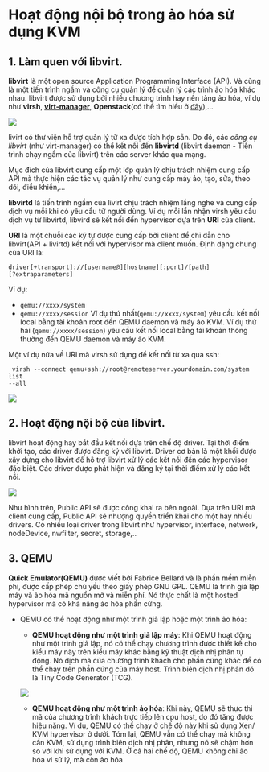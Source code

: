 # Hoạt động nội bộ trong ảo hóa sử dụng KVM

## 1. Làm quen với libvirt.
**libvirt** là một open source Application
Programming Interface (API). Và cũng là một tiến trình ngầm và công cụ quản lý để quản lý các trình ảo hóa khác nhau. libvirt được sử dụng bởi nhiều chương trình hay nền tảng ảo hóa, ví dụ như **virsh**, [**virt-manager**](http://virt-manager.org/), **Openstack**(có thể tìm hiểu ở [đây](https://github.com/hungnt1/Openstack_Research)),...

![](https://i.imgur.com/68FrnQL.png)

livirt có thư viện hỗ trợ quản lý từ xa được tích hợp sẵn. Do đó, các *công cụ libvirt* (như virt-manager) có thể kết nối đến **libvirtd** (libvirt daemon - Tiến trình chạy ngầm của libvirt) trên các server khác qua mạng.

Mục đích của libvirt cung cấp một lớp quản lý chịu trách nhiệm cung cấp API mà thực hiện các tác vụ quản lý như cung cấp máy ảo, tạo, sửa, theo dõi, điều khiển,... 

**libvirtd** là tiến trình ngầm của livirt chịu trách nhiệm lắng nghe và cung cấp dịch vụ mỗi khi có yêu cầu từ người dùng. Ví dụ mỗi lần nhận virsh yêu cầu dịch vụ từ libvirtd, libvird sẽ kết nối đến hypervisor dựa trên **URI** của client.

**URI** là một chuỗi các ký tự được cung cấp bởi client để chỉ dẫn cho libvirt(API + livirtd) kết nối với hypervisor mà client muốn. Định dạng chung của URI là:
```
driver[+transport]://[username@][hostname][:port]/[path]
[?extraparameters]
```
Ví dụ:
- `qemu://xxxx/system`
- `qemu://xxxx/session`
Ví dụ thứ nhất(`qemu://xxxx/system`) yêu cầu kết nối local bằng tài khoản root đến QEMU daemon và máy ảo KVM. Ví dụ thứ hai (`qemu://xxxx/session`) yêu cầu kết nối local bằng tài khoản thông thường đến QEMU daemon và máy ảo KVM.

Một ví dụ nữa về URI mà virsh sử dụng để kết nối từ xa qua ssh:
```
 virsh --connect qemu+ssh://root@remoteserver.yourdomain.com/system list
--all
```

![](https://i.imgur.com/DA9VDvA.png)

## 2. Hoạt động nội bộ của libvirt.
libvirt hoạt động hay bắt đầu kết nối dựa trên chế độ driver. Tại thời điểm khởi tạo, các driver được đăng ký với libvirt. Driver cơ bản là một khối được xây dựng cho libvirt để hỗ trợ libvirt xử lý các kết nối đến các hypervisor đặc biệt. Các driver được phát hiện và đăng ký tại thời điểm xử lý các kết nối.

![](https://i.imgur.com/HadQCvS.png)

Như hình trên, Public API sẽ được công khai ra bên ngoài. Dựa trên URI mà client cung cấp, Public API sẽ nhượng quyền triển khai cho một hay nhiều drivers. Có nhiều loại driver trong libvirt như hypervisor, interface, network, nodeDevice, nwfilter, secret, storage,..



## 3. QEMU
**Quick Emulator(QEMU)** được viết bởi Fabrice Bellard và là phần mềm miễn phí, được cấp phép chủ yếu theo giấy phép GNU GPL.
QEMU là trình giả lập máy và ảo hóa mã nguồn mở và miễn phí. Nó thực chất là một hosted hypervisor mà có khả năng ảo hóa phần cứng.
- QEMU có thể hoạt động như một trình giả lập hoặc một trình ảo hóa:
    - **QEMU hoạt động như một trình giả lập máy**: Khi QEMU hoạt động như một trình giả lập, nó có thể chạy chương trình được thiết kế cho kiểu máy này trên kiểu máy khác bằng kỹ thuật dịch nhị phân tự động. Nó dịch mã của chương trình khách cho phần cứng khác để có thể chạy trên phần cứng của máy host. Trình biên dịch nhị phân đó là Tiny Code Generator (TCG).

    ![](https://i.imgur.com/3vnLLDp.png)

    - **QEMU hoạt động như một trình ảo hóa**: Khi này, QEMU sẽ thực thi mã của chương trình khách trực tiếp lên cpu host, do đó tăng được hiệu năng. Ví dụ, QEMU có thể chạy ở chế độ này khi sử dụng Xen/ KVM hypervisor ở dưới. Tóm lại, QEMU vẫn có thể chạy mà không cần KVM, sử dụng trình biên dịch nhị phân, nhưng nó sẽ chậm hơn so với khi sử dụng với KVM. Ở cả hai chế độ, QEMU không chỉ ảo hóa vi sử lý, mà còn ảo hóa 